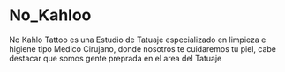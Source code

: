 # No_Kahloo
No Kahlo Tattoo es una Estudio de Tatuaje especializado en limpieza e higiene tipo Medico Cirujano, donde nosotros te cuidaremos tu piel, cabe destacar que somos gente preprada en el area del Tatuaje
